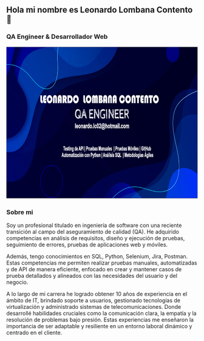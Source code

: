 
## Hola mi nombre es Leonardo Lombana Contento 👋
### QA Engineer & Desarrollador Web
<div align="center" style="border-radius: 20px;">
<img src="./encabezado.png" style="height:400px;" >
</div>

### Sobre mi
Soy un profesional titulado en ingeniería de software con una reciente transición al campo del aseguramiento de calidad (QA). He adquirido competencias en análisis de requisitos, diseño y ejecución de pruebas, seguimiento de errores, pruebas de aplicaciones web y móviles.

Además, tengo conocimientos en SQL, Python, Selenium, Jira, Postman. Estas competencias me permiten realizar pruebas manuales, automatizadas y de API de manera eficiente, enfocado en crear y mantener casos de prueba detallados y alineados con las necesidades del usuario y del negocio.

A lo largo de mi carrera he logrado obtener 10 años de experiencia en el ámbito de IT, brindado soporte a usuarios, gestionado tecnologías de virtualización y administrado sistemas de telecomunicaciones. Donde desarrollé habilidades cruciales como la comunicación clara, la empatía y la resolución de problemas bajo presión. Estas experiencias me enseñaron la importancia de ser adaptable y resiliente en un entorno laboral dinámico y centrado en el cliente.

<!--
**LeonardoLombana/LeonardoLombana** is a ✨ _special_ ✨ repository because its `README.md` (this file) appears on your GitHub profile.

Here are some ideas to get you started:

- 🔭 I’m currently working on ...
- 🌱 I’m currently learning ...
- 👯 I’m looking to collaborate on ...
- 🤔 I’m looking for help with ...
- 💬 Ask me about ...
- 📫 How to reach me: ...
- 😄 Pronouns: ...
- ⚡ Fun fact: ...
-->
